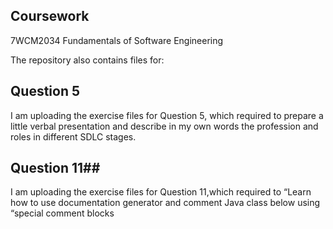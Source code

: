 ## Coursework

7WCM2034 Fundamentals of Software Engineering 

The repository also contains files for:

## Question 5
I am uploading the exercise files for Question 5, which required to prepare a little verbal presentation and 
describe in my own words the profession and roles in different SDLC stages.

## Question 11##
I am uploading the exercise files for Question 11,which required to “Learn how to use documentation generator and 
comment Java class below using “special comment blocks

